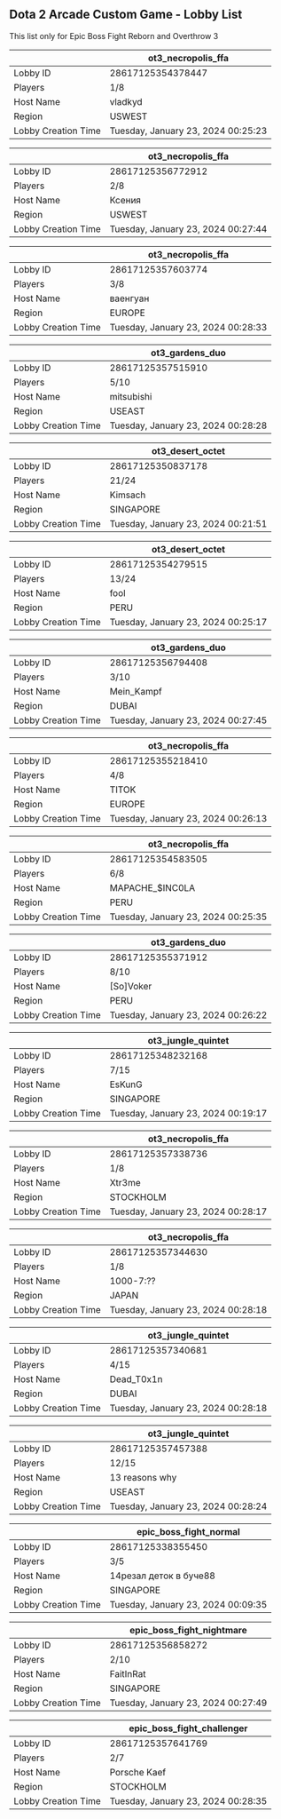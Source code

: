 ## Dota 2 Arcade Custom Game - Lobby List

This list only for Epic Boss Fight Reborn and Overthrow 3

|  | ot3_necropolis_ffa |
| ------ | ------ |
| Lobby ID | 28617125354378447 |
| Players | 1/8 |
| Host Name | vladkyd |
| Region | USWEST |
| Lobby Creation Time | Tuesday, January 23, 2024 00:25:23 |


|  | ot3_necropolis_ffa |
| ------ | ------ |
| Lobby ID | 28617125356772912 |
| Players | 2/8 |
| Host Name | Ксения |
| Region | USWEST |
| Lobby Creation Time | Tuesday, January 23, 2024 00:27:44 |


|  | ot3_necropolis_ffa |
| ------ | ------ |
| Lobby ID | 28617125357603774 |
| Players | 3/8 |
| Host Name | ваенгуан |
| Region | EUROPE |
| Lobby Creation Time | Tuesday, January 23, 2024 00:28:33 |


|  | ot3_gardens_duo |
| ------ | ------ |
| Lobby ID | 28617125357515910 |
| Players | 5/10 |
| Host Name | mitsubishi |
| Region | USEAST |
| Lobby Creation Time | Tuesday, January 23, 2024 00:28:28 |


|  | ot3_desert_octet |
| ------ | ------ |
| Lobby ID | 28617125350837178 |
| Players | 21/24 |
| Host Name | Kimsach |
| Region | SINGAPORE |
| Lobby Creation Time | Tuesday, January 23, 2024 00:21:51 |


|  | ot3_desert_octet |
| ------ | ------ |
| Lobby ID | 28617125354279515 |
| Players | 13/24 |
| Host Name | fool |
| Region | PERU |
| Lobby Creation Time | Tuesday, January 23, 2024 00:25:17 |


|  | ot3_gardens_duo |
| ------ | ------ |
| Lobby ID | 28617125356794408 |
| Players | 3/10 |
| Host Name | Mein_Kampf |
| Region | DUBAI |
| Lobby Creation Time | Tuesday, January 23, 2024 00:27:45 |


|  | ot3_necropolis_ffa |
| ------ | ------ |
| Lobby ID | 28617125355218410 |
| Players | 4/8 |
| Host Name | TITOK |
| Region | EUROPE |
| Lobby Creation Time | Tuesday, January 23, 2024 00:26:13 |


|  | ot3_necropolis_ffa |
| ------ | ------ |
| Lobby ID | 28617125354583505 |
| Players | 6/8 |
| Host Name | MAPACHE_$INC0LA |
| Region | PERU |
| Lobby Creation Time | Tuesday, January 23, 2024 00:25:35 |


|  | ot3_gardens_duo |
| ------ | ------ |
| Lobby ID | 28617125355371912 |
| Players | 8/10 |
| Host Name | [So]Voker |
| Region | PERU |
| Lobby Creation Time | Tuesday, January 23, 2024 00:26:22 |


|  | ot3_jungle_quintet |
| ------ | ------ |
| Lobby ID | 28617125348232168 |
| Players | 7/15 |
| Host Name | EsKunG |
| Region | SINGAPORE |
| Lobby Creation Time | Tuesday, January 23, 2024 00:19:17 |


|  | ot3_necropolis_ffa |
| ------ | ------ |
| Lobby ID | 28617125357338736 |
| Players | 1/8 |
| Host Name | Xtr3me |
| Region | STOCKHOLM |
| Lobby Creation Time | Tuesday, January 23, 2024 00:28:17 |


|  | ot3_necropolis_ffa |
| ------ | ------ |
| Lobby ID | 28617125357344630 |
| Players | 1/8 |
| Host Name | 1000-7:?? |
| Region | JAPAN |
| Lobby Creation Time | Tuesday, January 23, 2024 00:28:18 |


|  | ot3_jungle_quintet |
| ------ | ------ |
| Lobby ID | 28617125357340681 |
| Players | 4/15 |
| Host Name | Dead_T0x1n |
| Region | DUBAI |
| Lobby Creation Time | Tuesday, January 23, 2024 00:28:18 |


|  | ot3_jungle_quintet |
| ------ | ------ |
| Lobby ID | 28617125357457388 |
| Players | 12/15 |
| Host Name | 13 reasons why |
| Region | USEAST |
| Lobby Creation Time | Tuesday, January 23, 2024 00:28:24 |


|  | epic_boss_fight_normal |
| ------ | ------ |
| Lobby ID | 28617125338355450 |
| Players | 3/5 |
| Host Name | 14рeзaл дeтoк в бучe88 |
| Region | SINGAPORE |
| Lobby Creation Time | Tuesday, January 23, 2024 00:09:35 |


|  | epic_boss_fight_nightmare |
| ------ | ------ |
| Lobby ID | 28617125356858272 |
| Players | 2/10 |
| Host Name | FaitInRat |
| Region | SINGAPORE |
| Lobby Creation Time | Tuesday, January 23, 2024 00:27:49 |


|  | epic_boss_fight_challenger |
| ------ | ------ |
| Lobby ID | 28617125357641769 |
| Players | 2/7 |
| Host Name | Porsche Kaef |
| Region | STOCKHOLM |
| Lobby Creation Time | Tuesday, January 23, 2024 00:28:35 |


